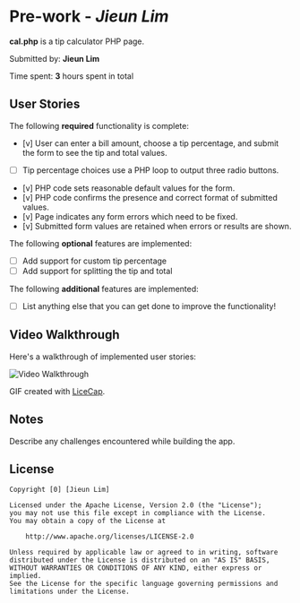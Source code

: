 # Pre-work - *Jieun Lim*

**cal.php** is a tip calculator PHP page.

Submitted by: **Jieun Lim**

Time spent: **3** hours spent in total

## User Stories

The following **required** functionality is complete:
* [v] User can enter a bill amount, choose a tip percentage, and submit the form to see the tip and total values.
* [ ] Tip percentage choices use a PHP loop to output three radio buttons.
* [v] PHP code sets reasonable default values for the form.
* [v] PHP code confirms the presence and correct format of submitted values.
* [v] Page indicates any form errors which need to be fixed.
* [v] Submitted form values are retained when errors or results are shown.

The following **optional** features are implemented:
* [ ] Add support for custom tip percentage
* [ ] Add support for splitting the tip and total

The following **additional** features are implemented:

* [ ] List anything else that you can get done to improve the functionality!

## Video Walkthrough

Here's a walkthrough of implemented user stories:

<img src='http://i.imgur.com/link/to/your/gif/file.gif' title='Video Walkthrough' width='' alt='Video Walkthrough' />

GIF created with [LiceCap](http://www.cockos.com/licecap/).

## Notes

Describe any challenges encountered while building the app.

## License

    Copyright [0] [Jieun Lim]

    Licensed under the Apache License, Version 2.0 (the "License");
    you may not use this file except in compliance with the License.
    You may obtain a copy of the License at

        http://www.apache.org/licenses/LICENSE-2.0

    Unless required by applicable law or agreed to in writing, software
    distributed under the License is distributed on an "AS IS" BASIS,
    WITHOUT WARRANTIES OR CONDITIONS OF ANY KIND, either express or implied.
    See the License for the specific language governing permissions and
    limitations under the License.
